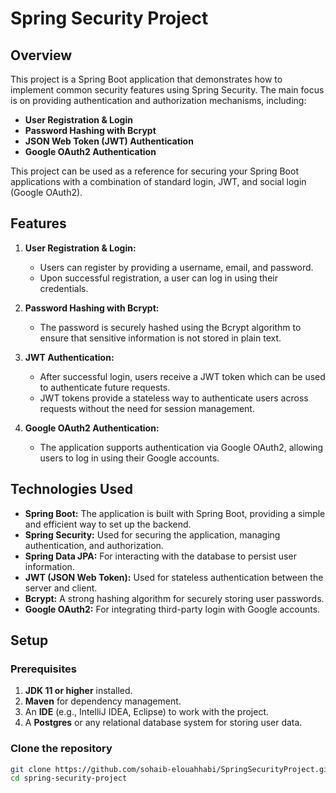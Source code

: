 # Spring Security Project

## Overview

This project is a Spring Boot application that demonstrates how to implement common security features using Spring Security. The main focus is on providing authentication and authorization mechanisms, including:

- **User Registration & Login**
- **Password Hashing with Bcrypt**
- **JSON Web Token (JWT) Authentication**
- **Google OAuth2 Authentication**

This project can be used as a reference for securing your Spring Boot applications with a combination of standard login, JWT, and social login (Google OAuth2).

## Features

1. **User Registration & Login:**
   - Users can register by providing a username, email, and password.
   - Upon successful registration, a user can log in using their credentials.
   
2. **Password Hashing with Bcrypt:**
   - The password is securely hashed using the Bcrypt algorithm to ensure that sensitive information is not stored in plain text.
   
3. **JWT Authentication:**
   - After successful login, users receive a JWT token which can be used to authenticate future requests. 
   - JWT tokens provide a stateless way to authenticate users across requests without the need for session management.

4. **Google OAuth2 Authentication:**
   - The application supports authentication via Google OAuth2, allowing users to log in using their Google accounts.

## Technologies Used

- **Spring Boot:** The application is built with Spring Boot, providing a simple and efficient way to set up the backend.
- **Spring Security:** Used for securing the application, managing authentication, and authorization.
- **Spring Data JPA:** For interacting with the database to persist user information.
- **JWT (JSON Web Token):** Used for stateless authentication between the server and client.
- **Bcrypt:** A strong hashing algorithm for securely storing user passwords.
- **Google OAuth2:** For integrating third-party login with Google accounts.

## Setup

### Prerequisites

1. **JDK 11 or higher** installed.
2. **Maven** for dependency management.
3. An **IDE** (e.g., IntelliJ IDEA, Eclipse) to work with the project.
4. A **Postgres** or any relational database system for storing user data.

### Clone the repository

```bash
git clone https://github.com/sohaib-elouahhabi/SpringSecurityProject.git
cd spring-security-project
